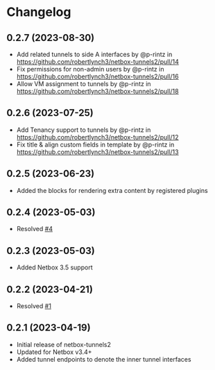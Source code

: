 # Changelog
## 0.2.7 (2023-08-30)
* Add related tunnels to side A interfaces by @p-rintz in https://github.com/robertlynch3/netbox-tunnels2/pull/14
* Fix permissions for non-admin users by @p-rintz in https://github.com/robertlynch3/netbox-tunnels2/pull/16
* Allow VM assignment to tunnels by @p-rintz in https://github.com/robertlynch3/netbox-tunnels2/pull/18

## 0.2.6 (2023-07-25)
* Add Tenancy support to tunnels by @p-rintz in https://github.com/robertlynch3/netbox-tunnels2/pull/12
* Fix title & align custom fields in template by @p-rintz in https://github.com/robertlynch3/netbox-tunnels2/pull/13


## 0.2.5 (2023-06-23)
* Added the blocks for rendering extra content by registered plugins

## 0.2.4 (2023-05-03)
* Resolved [#4](https://github.com/robertlynch3/netbox-tunnels2/issues/4)

## 0.2.3 (2023-05-03)
* Added Netbox 3.5 support

## 0.2.2 (2023-04-21)
* Resolved [#1](https://github.com/robertlynch3/netbox-tunnels2/issues/1)

## 0.2.1 (2023-04-19)
* Initial release of netbox-tunnels2
* Updated for Netbox v3.4+
* Added tunnel endpoints to denote the inner tunnel interfaces